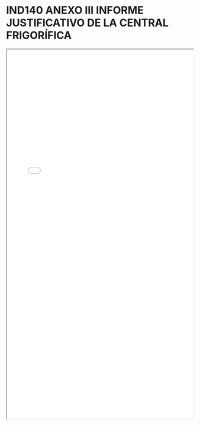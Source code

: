 # IND140 ANEXO III INFORME JUSTIFICATIVO DE LA CENTRAL FRIGORÍFICA

<iframe src="../IND140 ANEXO III INFORME JUSTIFICATIVO DE LA CENTRAL FRIGORÍFICA.pdf" width="100%" height="1000px"></iframe>
